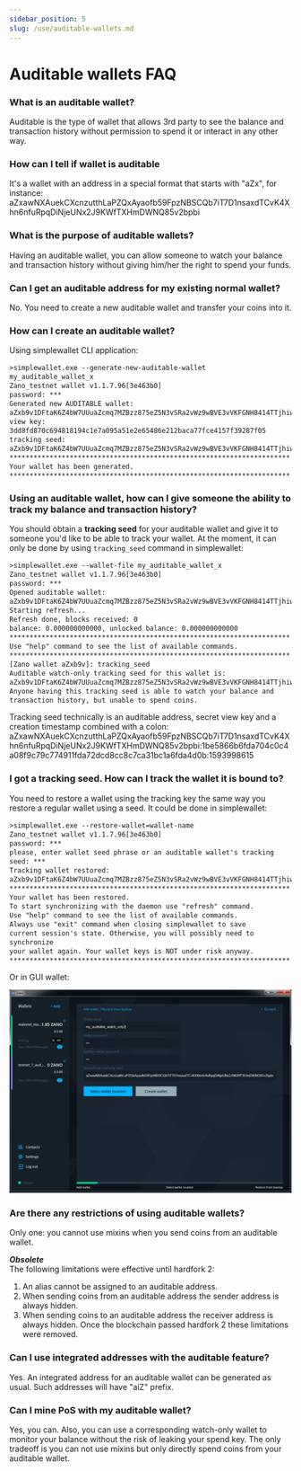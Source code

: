 ```yaml
---
sidebar_position: 5
slug: /use/auditable-wallets.md
---
```


# Auditable wallets FAQ

### What is an auditable wallet?

Auditable is the type of wallet that allows 3rd party to see the balance and transaction history without permission to spend it or interact in any other way.

### How can I tell if wallet is auditable

It's a wallet with an address in a special format that starts with "aZx", for instance: aZxawNXAuekCXcnzutthLaPZQxAyaofb59FpzNBSCQb7iT7D1nsaxdTCvK4Xhn6nfuRpqDiNjeUNx2J9KWfTXHmDWNQ85v2bpbi

### What is the purpose of auditable wallets?

Having an auditable wallet, you can allow someone to watch your balance and transaction history without giving him/her the right to spend your funds.

### Can I get an auditable address for my existing normal wallet?

No. You need to create a new auditable wallet and transfer your coins into it.

### How can I create an auditable wallet?

Using simplewallet CLI application:

```
>simplewallet.exe --generate-new-auditable-wallet my_auditable_wallet_x
Zano_testnet wallet v1.1.7.96[3e463b0]
password: ***
Generated new AUDITABLE wallet: aZxb9v1DFtaK6Z4bW7UUuaZcmq7MZBzz875eZ5N3vSRa2vWz9wBVE3vVKFGNH8414TTjhiwPz7PTV5ttuZP7GsdDQeWbewpmMaX
view key: 3dd8fd870c694818194c1e7a095a51e2e65486e212baca77fce4157f39287f05
tracking seed:
aZxb9v1DFtaK6Z4bW7UUuaZcmq7MZBzz875eZ5N3vSRa2vWz9wBVE3vVKFGNH8414TTjhiwPz7PTV5ttuZP7GsdDQeWbewpmMaX:3dd8fd870c694818194c1e7a095a51e2e65486e212baca77fce4157f39287f05:1595429852
**********************************************************************
Your wallet has been generated.
**********************************************************************
```

### Using an auditable wallet, how can I give someone the ability to track my balance and transaction history?

You should obtain a **tracking seed** for your auditable wallet and give it to someone you'd like to be able to track your wallet. At the moment, it can only be done by using `tracking_seed` command in simplewallet:

```
>simplewallet.exe --wallet-file my_auditable_wallet_x
Zano_testnet wallet v1.1.7.96[3e463b0]
password: ***
Opened auditable wallet: aZxb9v1DFtaK6Z4bW7UUuaZcmq7MZBzz875eZ5N3vSRa2vWz9wBVE3vVKFGNH8414TTjhiwPz7PTV5ttuZP7GsdDQeWbewpmMaX
Starting refresh...
Refresh done, blocks received: 0
balance: 0.000000000000, unlocked balance: 0.000000000000
**********************************************************************
Use "help" command to see the list of available commands.
**********************************************************************
[Zano wallet aZxb9v]: tracking_seed
Auditable watch-only tracking seed for this wallet is:
aZxb9v1DFtaK6Z4bW7UUuaZcmq7MZBzz875eZ5N3vSRa2vWz9wBVE3vVKFGNH8414TTjhiwPz7PTV5ttuZP7GsdDQeWbewpmMaX:3dd8fd870c694818194c1e7a095a51e2e65486e212baca77fce4157f39287f05:1595429852
Anyone having this tracking seed is able to watch your balance and transaction history, but unable to spend coins.
```

Tracking seed technically is an auditable address, secret view key and a creation timestamp combined with a colon: aZxawNXAuekCXcnzutthLaPZQxAyaofb59FpzNBSCQb7iT7D1nsaxdTCvK4Xhn6nfuRpqDiNjeUNx2J9KWfTXHmDWNQ85v2bpbi:1be5866b6fda704c0c4a08f9c79c774911fda72dcd8cc8c7ca31bc1a6fda4d0b:1593998615

### I got a tracking seed. How can I track the wallet it is bound to?

You need to restore a wallet using the tracking key the same way you restore a regular wallet using a seed. It could be done in simplewallet:

```
>simplewallet.exe --restore-wallet=wallet-name
Zano_testnet wallet v1.1.7.96[3e463b0]
password: ***
please, enter wallet seed phrase or an auditable wallet's tracking seed: ***
Tracking wallet restored: aZxb9v1DFtaK6Z4bW7UUuaZcmq7MZBzz875eZ5N3vSRa2vWz9wBVE3vVKFGNH8414TTjhiwPz7PTV5ttuZP7GsdDQeWbewpmMaX
**********************************************************************
Your wallet has been restored.
To start synchronizing with the daemon use "refresh" command.
Use "help" command to see the list of available commands.
Always use "exit" command when closing simplewallet to save
current session's state. Otherwise, you will possibly need to synchronize
your wallet again. Your wallet keys is NOT under risk anyway.
**********************************************************************
```

Or in GUI wallet:

![alt auditable-wallets-gui-wallet](/img/use/auditable-wallets-faq/auditable-wallets-gui-wallet.png "auditable-wallets-gui-wallet")

### Are there any restrictions of using auditable wallets?

Only one: you cannot use mixins when you send coins from an auditable wallet.

***Obsolete***<br /> The following limitations were effective until hardfork 2:

1. An alias cannot be assigned to an auditable address.
2. When sending coins from an auditable address the sender address is always hidden.
3. When sending coins to an auditable address the receiver address is always hidden. Once the blockchain passed hardfork 2 these limitations were removed.

### Can I use integrated addresses with the auditable feature?

Yes. An integrated address for an auditable wallet can be generated as usual. Such addresses will have "aiZ" prefix.

### Can I mine PoS with my auditable wallet?

Yes, you can. Also, you can use a corresponding watch-only wallet to monitor your balance without the risk of leaking your spend key. The only tradeoff is you can not use mixins but only directly spend coins from your auditable wallet.
